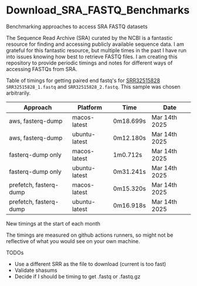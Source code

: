 # Download_SRA_FASTQ_Benchmarks
Benchmarking approaches to access SRA FASTQ datasets

The Sequence Read Archive (SRA) curated by the NCBI is a fantastic resource for finding and accessing publicly available sequence data.
I am grateful for this fantastic resource, but multiple times in the past I have run into issues knowing how best to retrieve FASTQ files.
I am creating this repository to provide periodic timings and notes for different ways of accessing FASTQs from SRA.

Table of timings for getting paired end fastq's for
[SRR32515828](https://trace.ncbi.nlm.nih.gov/Traces/?view=run_browser&acc=SRR32515828&display=metadata)
 `SRR32515828_1.fastq` and `SRR32515828_2.fastq`. This sample was chosen arbitrarily.

| Approach | Platform | Time | Date |
| -------- | -------- | ---- | ---- |
| aws, fasterq-dump | macos-latest | 0m18.699s | Mar 14th 2025 |
| aws, fasterq-dump | ubuntu-latest | 0m12.180s | Mar 14th 2025 |
| fasterq-dump only | macos-latest | 1m0.712s | Mar 14th 2025 |
| fasterq-dump only | ubuntu-latest | 0m31.241s | Mar 14th 2025 |
| prefetch, fasterq-dump | macos-latest | 0m15.320s | Mar 14th 2025 |
| prefetch, fasterq-dump | ubuntu-latest | 0m16.918s | Mar 14th 2025 |

New timings at the start of each month

The timings are measured on github actions runners, so might not be reflective of
what you would see on your own machine.

TODOs
- Use a different SRR as the file to download (current is too fast)
- Validate shasums
- Decide if I should be timing to get .fastq or .fastq.gz